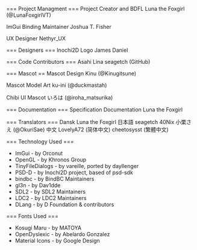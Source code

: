 === Project Managment ===
Project Creator and BDFL
    Luna the Foxgirl (@LunaFoxgirlVT)

ImGui Binding Maintainer
    Joshua T. Fisher

UX Designer
    Nethyr_UX


=== Designers ===
Inochi2D Logo
    James Daniel 


=== Code Contributors ===
    Asahi Lina
    seagetch (GitHub)


=== Mascot ==
Mascot Design
    Kinu (@Kinugitsune)

Mascot Model Art
    ku-ini (@duckmastah)

Chibi UI Mascot
    いろは (@iroha_matsurika)


=== Documentation ===
Specification Documentation
    Luna the Foxgirl


=== Translators ===
Dansk
    Luna the Foxgirl
日本語
    seagetch
    40Nix
    小栗さえ (@OkuriSae)
中文
    LovelyA72 (简体中文)
    cheetosysst (繁體中文)



=== Technology Used ===
 * ImGui           - by Orconut
 * OpenGL          - by Khronos Group
 * TinyFileDialogs - by vareille, ported by dayllenger
 * PSD-D           - by Inochi2D project, based of psd-sdk
 * bindbc          - by BindBC Maintainers
 * gl3n            - by Dav1dde
 * SDL2            - by SDL2 Maintainers
 * LDC2            - by LDC2 Maintainers
 * DLang           - by D Foundation & contributors


=== Fonts Used ===
 * Kosugi Maru     - by MATOYA
 * OpenDyslexic    - by Abelardo Gonzalez
 * Material Icons  - by Google Design